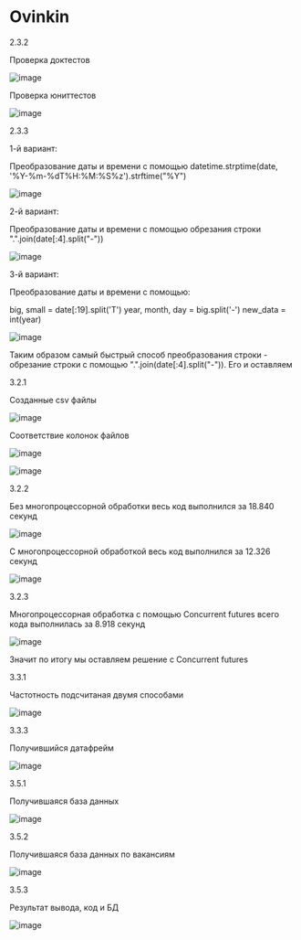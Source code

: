 # Ovinkin



2.3.2



Проверка доктестов

![image](https://user-images.githubusercontent.com/103418173/204130682-05dcf43d-2b46-4eef-91c5-fd3c89527f76.png)

Проверка юниттестов

![image](https://user-images.githubusercontent.com/103418173/204130669-b84ce555-f800-440f-b876-39e371c7881f.png)



2.3.3



1-й вариант: 

Преобразование даты и времени с помощью datetime.strptime(date, '%Y-%m-%dT%H:%M:%S%z').strftime("%Y")

![image](https://user-images.githubusercontent.com/103418173/205276604-7b877ae7-7e56-4902-9dd0-6c443205ccfc.png)

2-й вариант: 

Преобразование даты и времени с помощью обрезания строки ".".join(date[:4].split("-"))

![image](https://user-images.githubusercontent.com/103418173/205272001-a97040c5-665c-46b5-860c-5e12850196b0.png)

3-й вариант: 

Преобразование даты и времени с помощью:

big, small = date[:19].split('T') 
year, month, day = big.split('-') 
new_data = int(year) 

![image](https://user-images.githubusercontent.com/103418173/205277745-0d87b4f5-2efc-4b2e-a15c-75fbb6cbd656.png)

Таким образом самый быстрый способ преобразования строки - обрезание строки с помощью ".".join(date[:4].split("-")). Его и оставляем



3.2.1



Созданные csv файлы

![image](https://user-images.githubusercontent.com/103418173/205935474-1054d3d2-fd7f-4d03-95c1-e8c22109aca9.png)

Соответствие колонок файлов

![image](https://user-images.githubusercontent.com/103418173/205935556-08cb09b7-f893-49f7-8cf4-bfc8ef828e87.png)

![image](https://user-images.githubusercontent.com/103418173/205935609-82ab07d1-9a2a-483f-a38f-e64ceeb7bd0d.png)



3.2.2



Без многопроцессорной обработки весь код выполнился за 18.840 секунд

![image](https://user-images.githubusercontent.com/103418173/206158509-d5149fa2-6e36-40e2-8fe2-8ff68efffc9e.png)

С многопроцессорной обработкой весь код выполнился за 12.326 секунд

![image](https://user-images.githubusercontent.com/103418173/206159829-b27e988b-978a-4e66-bacf-b2fa3cc8c496.png)



3.2.3



Многопроцессорная обработка с помощью Concurrent futures всего кода выполнилась за 8.918 секунд

![image](https://user-images.githubusercontent.com/103418173/206534124-58418363-23f0-4df4-9d97-3e6f6df2ec67.png)

Значит по итогу мы оставляем решение с Concurrent futures



3.3.1

Частотность подсчитаная двумя способами

![image](https://user-images.githubusercontent.com/103418173/208423143-dd7f7530-7aa1-4f8b-8872-7306f07a1a70.png)



3.3.3

Получившийся датафрейм

![image](https://user-images.githubusercontent.com/103418173/208748010-fc4e605b-c8bb-493e-8e57-13acc1b1fcc9.png)



3.5.1

Получившаяся база данных

![image](https://user-images.githubusercontent.com/103418173/209650963-d1434996-2586-425c-8af1-cbc76de47486.png)



3.5.2

Получившаяся база данных по вакансиям

![image](https://user-images.githubusercontent.com/103418173/209953094-7592b6ae-003a-4f95-aebd-91e47832af8d.png)

3.5.3

Результат вывода, код и БД

![image](https://user-images.githubusercontent.com/103418173/209805777-cb5cd450-afea-4d1b-b8fb-1edb47a1d0fc.png)
